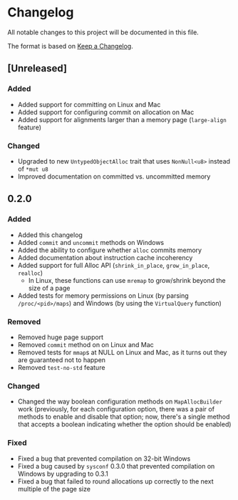 <!-- Copyright 2017-2018 the authors. See the 'Copyright and license' section of the
README.md file at the top-level directory of this repository.

Licensed under the Apache License, Version 2.0 (the LICENSE-APACHE file) or
the MIT license (the LICENSE-MIT file) at your option. This file may not be
copied, modified, or distributed except according to those terms. -->

# Changelog

All notable changes to this project will be documented in this file.

The format is based on [Keep a Changelog](http://keepachangelog.com/en/1.0.0/).

## [Unreleased]

### Added
- Added support for committing on Linux and Mac
- Added support for configuring commit on allocation on Mac
- Added support for alignments larger than a memory page (`large-align`
  feature)

### Changed
- Upgraded to new `UntypedObjectAlloc` trait that uses `NonNull<u8>` instead
  of `*mut u8`
- Improved documentation on committed vs. uncommitted memory

## 0.2.0

### Added
- Added this changelog
- Added `commit` and `uncommit` methods on Windows
- Added the ability to configure whether `alloc` commits memory
- Added documentation about instruction cache incoherency
- Added support for full Alloc API (`shrink_in_place`, `grow_in_place`,
  `realloc`)
    - In Linux, these functions can use `mremap` to grow/shrink beyond the size
      of a page
- Added tests for memory permissions on Linux (by parsing `/proc/<pid>/maps`)
  and Windows (by using the `VirtualQuery` function)

### Removed
- Removed huge page support
- Removed `commit` method on on Linux and Mac
- Removed tests for `mmap`s at NULL on Linux and Mac, as it turns out they are
  guaranteed not to happen
- Removed `test-no-std` feature

### Changed
- Changed the way boolean configuration methods on `MapAllocBuilder` work
  (previously, for each configuration option, there was a pair of methods to
  enable and disable that option; now, there's a single method that accepts a
  boolean indicating whether the option should be enabled)

### Fixed
- Fixed a bug that prevented compilation on 32-bit Windows
- Fixed a bug caused by `sysconf` 0.3.0 that prevented compilation on Windows
  by upgrading to 0.3.1
- Fixed a bug that failed to round allocations up correctly to the next multiple
  of the page size
